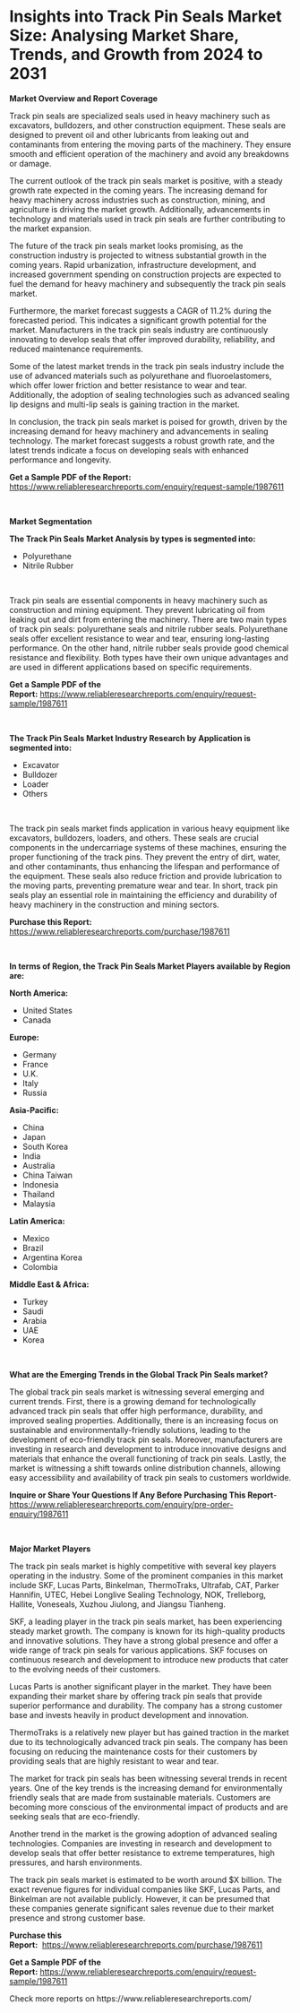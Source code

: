 <p><h1>Insights into Track Pin Seals Market Size: Analysing Market Share, Trends, and Growth from 2024 to 2031</h1></p><p><strong>Market Overview and Report Coverage</strong></p>
<p><p>Track pin seals are specialized seals used in heavy machinery such as excavators, bulldozers, and other construction equipment. These seals are designed to prevent oil and other lubricants from leaking out and contaminants from entering the moving parts of the machinery. They ensure smooth and efficient operation of the machinery and avoid any breakdowns or damage.</p><p>The current outlook of the track pin seals market is positive, with a steady growth rate expected in the coming years. The increasing demand for heavy machinery across industries such as construction, mining, and agriculture is driving the market growth. Additionally, advancements in technology and materials used in track pin seals are further contributing to the market expansion.</p><p>The future of the track pin seals market looks promising, as the construction industry is projected to witness substantial growth in the coming years. Rapid urbanization, infrastructure development, and increased government spending on construction projects are expected to fuel the demand for heavy machinery and subsequently the track pin seals market.</p><p>Furthermore, the market forecast suggests a CAGR of 11.2% during the forecasted period. This indicates a significant growth potential for the market. Manufacturers in the track pin seals industry are continuously innovating to develop seals that offer improved durability, reliability, and reduced maintenance requirements.</p><p>Some of the latest market trends in the track pin seals industry include the use of advanced materials such as polyurethane and fluoroelastomers, which offer lower friction and better resistance to wear and tear. Additionally, the adoption of sealing technologies such as advanced sealing lip designs and multi-lip seals is gaining traction in the market.</p><p>In conclusion, the track pin seals market is poised for growth, driven by the increasing demand for heavy machinery and advancements in sealing technology. The market forecast suggests a robust growth rate, and the latest trends indicate a focus on developing seals with enhanced performance and longevity.</p></p>
<p><strong>Get a Sample PDF of the Report:</strong> <a href="https://www.reliableresearchreports.com/enquiry/request-sample/1987611">https://www.reliableresearchreports.com/enquiry/request-sample/1987611</a></p>
<p>&nbsp;</p>
<p><strong>Market Segmentation</strong></p>
<p><strong>The Track Pin Seals Market Analysis by types is segmented into:</strong></p>
<p><ul><li>Polyurethane</li><li>Nitrile Rubber</li></ul></p>
<p>&nbsp;</p>
<p><p>Track pin seals are essential components in heavy machinery such as construction and mining equipment. They prevent lubricating oil from leaking out and dirt from entering the machinery. There are two main types of track pin seals: polyurethane seals and nitrile rubber seals. Polyurethane seals offer excellent resistance to wear and tear, ensuring long-lasting performance. On the other hand, nitrile rubber seals provide good chemical resistance and flexibility. Both types have their own unique advantages and are used in different applications based on specific requirements.</p></p>
<p><strong>Get a Sample PDF of the Report:</strong>&nbsp;<a href="https://www.reliableresearchreports.com/enquiry/request-sample/1987611">https://www.reliableresearchreports.com/enquiry/request-sample/1987611</a></p>
<p>&nbsp;</p>
<p><strong>The Track Pin Seals Market Industry Research by Application is segmented into:</strong></p>
<p><ul><li>Excavator</li><li>Bulldozer</li><li>Loader</li><li>Others</li></ul></p>
<p>&nbsp;</p>
<p><p>The track pin seals market finds application in various heavy equipment like excavators, bulldozers, loaders, and others. These seals are crucial components in the undercarriage systems of these machines, ensuring the proper functioning of the track pins. They prevent the entry of dirt, water, and other contaminants, thus enhancing the lifespan and performance of the equipment. These seals also reduce friction and provide lubrication to the moving parts, preventing premature wear and tear. In short, track pin seals play an essential role in maintaining the efficiency and durability of heavy machinery in the construction and mining sectors.</p></p>
<p><strong>Purchase this Report:</strong>&nbsp; <a href="https://www.reliableresearchreports.com/purchase/1987611">https://www.reliableresearchreports.com/purchase/1987611</a></p>
<p>&nbsp;</p>
<p><strong>In terms of Region, the Track Pin Seals Market Players available by Region are:</strong></p>
<p>
    <p> <strong> North America: </strong>
        <ul>
            <li>United States</li>
            <li>Canada</li>
        </ul>
        </p> 
    <p> <strong> Europe: </strong>
        <ul>
            <li>Germany</li>
            <li>France</li>
            <li>U.K.</li>
            <li>Italy</li>
            <li>Russia</li>
        </ul>
        </p> 
    <p> <strong> Asia-Pacific: </strong>
        <ul>
            <li>China</li>
            <li>Japan</li>
            <li>South Korea</li>
            <li>India</li>
            <li>Australia</li>
            <li>China Taiwan</li>
            <li>Indonesia</li>
            <li>Thailand</li>
            <li>Malaysia</li>
        </ul>
        </p> 
    <p> <strong> Latin America: </strong>
        <ul>
            <li>Mexico</li>
            <li>Brazil</li>
            <li>Argentina Korea</li>
            <li>Colombia</li>
        </ul>
        </p> 
    <p> <strong> Middle East & Africa: </strong>
        <ul>
            <li>Turkey</li>
            <li>Saudi</li>
            <li>Arabia</li>
            <li>UAE</li>
            <li>Korea</li>
        </ul>
    </p>
    </p>
<p>&nbsp;</p>
<p><strong>What are the Emerging Trends in the Global Track Pin Seals market?</strong></p>
<p><p>The global track pin seals market is witnessing several emerging and current trends. First, there is a growing demand for technologically advanced track pin seals that offer high performance, durability, and improved sealing properties. Additionally, there is an increasing focus on sustainable and environmentally-friendly solutions, leading to the development of eco-friendly track pin seals. Moreover, manufacturers are investing in research and development to introduce innovative designs and materials that enhance the overall functioning of track pin seals. Lastly, the market is witnessing a shift towards online distribution channels, allowing easy accessibility and availability of track pin seals to customers worldwide.</p></p>
<p><strong>Inquire or Share Your Questions If Any Before Purchasing This Report</strong>- <a href="https://www.reliableresearchreports.com/enquiry/pre-order-enquiry/1987611">https://www.reliableresearchreports.com/enquiry/pre-order-enquiry/1987611</a></p>
<p>&nbsp;</p>
<p><strong>Major Market Players</strong></p>
<p><p>The track pin seals market is highly competitive with several key players operating in the industry. Some of the prominent companies in this market include SKF, Lucas Parts, Binkelman, ThermoTraks, Ultrafab, CAT, Parker Hannifin, UTEC, Hebei Longlive Sealing Technology, NOK, Trelleborg, Hallite, Voneseals, Xuzhou Jiulong, and Jiangsu Tianheng.</p><p>SKF, a leading player in the track pin seals market, has been experiencing steady market growth. The company is known for its high-quality products and innovative solutions. They have a strong global presence and offer a wide range of track pin seals for various applications. SKF focuses on continuous research and development to introduce new products that cater to the evolving needs of their customers.</p><p>Lucas Parts is another significant player in the market. They have been expanding their market share by offering track pin seals that provide superior performance and durability. The company has a strong customer base and invests heavily in product development and innovation.</p><p>ThermoTraks is a relatively new player but has gained traction in the market due to its technologically advanced track pin seals. The company has been focusing on reducing the maintenance costs for their customers by providing seals that are highly resistant to wear and tear.</p><p>The market for track pin seals has been witnessing several trends in recent years. One of the key trends is the increasing demand for environmentally friendly seals that are made from sustainable materials. Customers are becoming more conscious of the environmental impact of products and are seeking seals that are eco-friendly.</p><p>Another trend in the market is the growing adoption of advanced sealing technologies. Companies are investing in research and development to develop seals that offer better resistance to extreme temperatures, high pressures, and harsh environments.</p><p>The track pin seals market is estimated to be worth around $X billion. The exact revenue figures for individual companies like SKF, Lucas Parts, and Binkelman are not available publicly. However, it can be presumed that these companies generate significant sales revenue due to their market presence and strong customer base.</p></p>
<p><strong>Purchase this Report:</strong>&nbsp;&nbsp;<a href="https://www.reliableresearchreports.com/purchase/1987611">https://www.reliableresearchreports.com/purchase/1987611</a></p>
<p></p>
<p><strong>Get a Sample PDF of the Report:</strong>&nbsp;<a href="https://www.reliableresearchreports.com/enquiry/request-sample/1987611">https://www.reliableresearchreports.com/enquiry/request-sample/1987611</a></p>
<p>Check more reports on https://www.reliableresearchreports.com/</p>